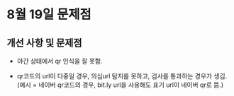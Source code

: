 # 8월 19일 문제점

## 개선 사항 및 문제점
- 야간 상태에서 qr 인식을 잘 못함.

- qr코드의 url이 다중일 경우, 의심url 탐지를 못하고, 검사를 통과하는 경우가 생김.
(예시 = 네이버 qr코드의 경우, bit.ly url을 사용해도 표기 url이 네이버 qr로 뜸.)

